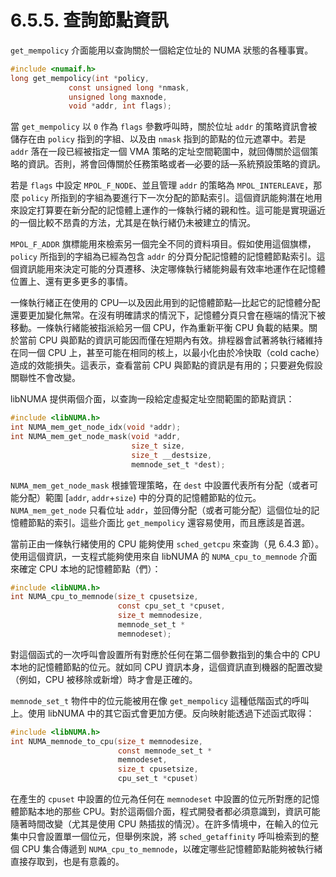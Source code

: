 # 6.5.5. 查詢節點資訊

`get_mempolicy` 介面能用以查詢關於一個給定位址的 NUMA 狀態的各種事實。

```c
#include <numaif.h>
long get_mempolicy(int *policy,
             const unsigned long *nmask,
             unsigned long maxnode,
             void *addr, int flags);
```

當 `get_mempolicy` 以 `0` 作為 `flags` 參數呼叫時，關於位址 `addr` 的策略資訊會被儲存在由 `policy` 指到的字組、以及由 `nmask` 指到的節點的位元遮罩中。若是 `addr` 落在一段已經被指定一個 VMA 策略的定址空間範圍中，就回傳關於這個策略的資訊。否則，將會回傳關於任務策略或者––必要的話––系統預設策略的資訊。

若是 `flags` 中設定 `MPOL_F_NODE`、並且管理 `addr` 的策略為 `MPOL_INTERLEAVE`，那麼 `policy` 所指到的字組為要進行下一次分配的節點索引。這個資訊能夠潛在地用來設定打算要在新分配的記憶體上運作的一條執行緒的親和性。這可能是實現逼近的一個比較不昂貴的方法，尤其是在執行緒仍未被建立的情況。

`MPOL_F_ADDR` 旗標能用來檢索另一個完全不同的資料項目。假如使用這個旗標，`policy` 所指到的字組為已經為包含 `addr` 的分頁分配記憶體的記憶體節點索引。這個資訊能用來決定可能的分頁遷移、決定哪條執行緒能夠最有效率地運作在記憶體位置上、還有更多更多的事情。

一條執行緒正在使用的 CPU––以及因此用到的記憶體節點––比起它的記憶體分配還要更加變化無常。在沒有明確請求的情況下，記憶體分頁只會在極端的情況下被移動。一條執行緒能被指派給另一個 CPU，作為重新平衡 CPU 負載的結果。關於當前 CPU 與節點的資訊可能因而僅在短期內有效。排程器會試著將執行緒維持在同一個 CPU 上，甚至可能在相同的核上，以最小化由於冷快取（cold cache）造成的效能損失。這表示，查看當前 CPU 與節點的資訊是有用的；只要避免假設關聯性不會改變。

libNUMA 提供兩個介面，以查詢一段給定虛擬定址空間範圍的節點資訊：

```c
#include <libNUMA.h>
int NUMA_mem_get_node_idx(void *addr);
int NUMA_mem_get_node_mask(void *addr,
                           size_t size,
                           size_t __destsize,
                           memnode_set_t *dest);
```

`NUMA_mem_get_node_mask` 根據管理策略，在 `dest` 中設置代表所有分配（或者可能分配）範圍 [`addr`, `addr`+`size`) 中的分頁的記憶體節點的位元。`NUMA_mem_get_node` 只看位址 `addr`，並回傳分配（或者可能分配）這個位址的記憶體節點的索引。這些介面比 `get_mempolicy` 還容易使用，而且應該是首選。

當前正由一條執行緒使用的 CPU 能夠使用 `sched_getcpu` 來查詢（見 6.4.3 節）。使用這個資訊，一支程式能夠使用來自 libNUMA 的 `NUMA_cpu_to_memnode` 介面來確定 CPU 本地的記憶體節點（們）：

```c
#include <libNUMA.h>
int NUMA_cpu_to_memnode(size_t cpusetsize,
                        const cpu_set_t *cpuset,
                        size_t memnodesize,
                        memnode_set_t *
                        memnodeset);
```

對這個函式的一次呼叫會設置所有對應於任何在第二個參數指到的集合中的 CPU 本地的記憶體節點的位元。就如同 CPU 資訊本身，這個資訊直到機器的配置改變（例如，CPU 被移除或新增）時才會是正確的。

`memnode_set_t` 物件中的位元能被用在像 `get_mempolicy` 這種低階函式的呼叫上。使用 libNUMA 中的其它函式會更加方便。反向映射能透過下述函式取得：

```c
#include <libNUMA.h>
int NUMA_memnode_to_cpu(size_t memnodesize,
                        const memnode_set_t *
                        memnodeset,
                        size_t cpusetsize,
                        cpu_set_t *cpuset)
```

在產生的 `cpuset` 中設置的位元為任何在 `memnodeset` 中設置的位元所對應的記憶體節點本地的那些 CPU。對於這兩個介面，程式開發者都必須意識到，資訊可能隨著時間改變（尤其是使用 CPU 熱插拔的情況）。在許多情境中，在輸入的位元集中只會設置單一個位元，但舉例來說，將 `sched_getaffinity` 呼叫檢索到的整個 CPU 集合傳遞到 `NUMA_cpu_to_memnode`，以確定哪些記憶體節點能夠被執行緒直接存取到，也是有意義的。

